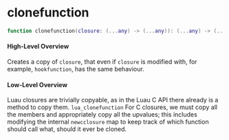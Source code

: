 # clonefunction

```lua
function clonefunction(closure: (...any) -> (...any)): (...any) -> (...any)
```

#### High-Level Overview

Creates a copy of `closure`, that even if `closure` is modified with, for example, `hookfunction`, has the same behaviour.

#### Low-Level Overview

Luau closures are trivially copyable, as in the Luau C API there already is a method to copy them. `lua_clonefunction` For C closures, we must copy all the members and appropriately copy all the upvalues; this includes modifying the internal `newcclosure` map to keep track of which function should call what, should it ever be cloned.
